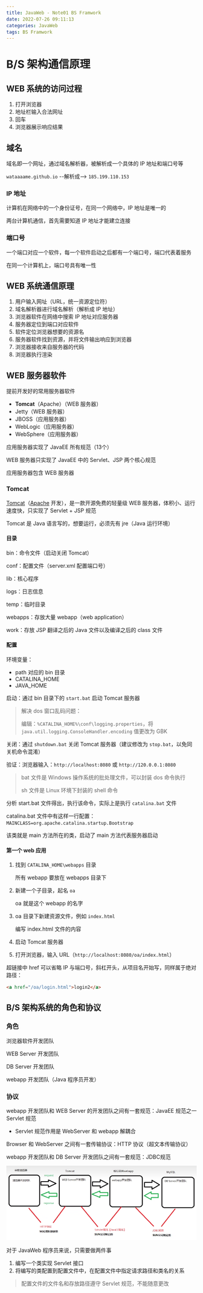```yaml
---
title: JavaWeb - Note01 BS Framwork
date: 2022-07-26 09:11:13
categories: JavaWeb
tags: BS Framwork
---
```


# B/S 架构通信原理

## WEB 系统的访问过程

1. 打开浏览器
2. 地址栏输入合法网址
3. 回车
4. 浏览器展示响应结果

## 域名

域名即一个网址，通过域名解析器，被解析成一个具体的 IP 地址和端口号等

`wataaaame.github.io` --解析成--> `185.199.110.153`

### IP 地址

计算机在网络中的一个身份证号，在同一个网络中，IP 地址是唯一的

两台计算机通信，首先需要知道 IP 地址才能建立连接

### 端口号

一个端口对应一个软件，每一个软件启动之后都有一个端口号，端口代表着服务

在同一个计算机上，端口号具有唯一性

## WEB 系统通信原理

1. 用户输入网址（URL，统一资源定位符）
2. 域名解析器进行域名解析（解析成 IP 地址）
3. 浏览器软件在网络中搜索 IP 地址对应服务器
4. 服务器定位到端口对应软件
5. 软件定位浏览器想要的资源名
6. 服务器软件找到资源，并将文件输出响应到浏览器
7. 浏览器接收来自服务器的代码
8. 浏览器执行渲染

## WEB 服务器软件

提前开发好的常用服务器软件

- **Tomcat**（Apache）（WEB 服务器）
- Jetty（WEB 服务器）
- JBOSS（应用服务器）
- WebLogic（应用服务器）
- WebSphere（应用服务器）

应用服务器实现了 JavaEE 所有规范（13个）

WEB 服务器只实现了 JavaEE 中的 Servlet、JSP 两个核心规范

应用服务器包含 WEB 服务器

### Tomcat

[Tomcat](https://tomcat.apache.org)（[Apache](https://www.apache.org/) 开发），是一款开源免费的轻量级 WEB 服务器，体积小、运行速度快，只实现了 Servlet + JSP 规范

Tomcat 是 Java 语言写的，想要运行，必须先有 jre（Java 运行环境）

#### 目录

bin：命令文件（启动关闭 Tomcat）

conf：配置文件（server.xml 配置端口号）

lib：核心程序

logs：日志信息

temp：临时目录

webapps：存放大量 webapp（web application）

work：存放 JSP 翻译之后的 Java 文件以及编译之后的 class 文件

#### 配置

环境变量：

- path 对应的 bin 目录
- CATALINA_HOME
- JAVA_HOME

启动：通过 bin 目录下的 `start.bat` 启动 Tomcat 服务器

> 解决 dos 窗口乱码问题：
>
> 编辑：`%CATALINA_HOME%\conf\logging.properties`，将 `java.util.logging.ConsoleHandler.encoding` 值更改为 GBK

关闭：通过 `shutdown.bat` 关闭 Tomcat 服务器（建议修改为 `stop.bat`，以免同关机命令混淆）

验证：浏览器输入：`http://localhost:8080` 或 `http://120.0.0.1:8080`

> bat 文件是 Windows 操作系统的批处理文件，可以封装 dos 命令执行
>
> sh 文件是 Linux 环境下封装的 shell 命令

分析 start.bat 文件得出，执行该命令，实际上是执行 `catalina.bat` 文件

catalina.bat 文件中有这样一行配置：`MAINCLASS=org.apache.catalina.startup.Bootstrap`

该类就是 main 方法所在的类，启动了 main 方法代表服务器启动

#### 第一个 web 应用

1. 找到 `CATALINA_HOME\webapps` 目录

   所有 webapp 要放在 webapps 目录下

2. 新建一个子目录，起名 `oa`

   oa 就是这个 webapp 的名字

3. oa 目录下新建资源文件，例如 `index.html`

   编写 index.html 文件的内容

4. 启动 Tomcat 服务器

5. 打开浏览器，输入 URL（`http://localhost:8080/oa/index.html`）

超链接中 href 可以省略 IP 与端口号，斜杠开头，从项目名开始写，同样属于绝对路径：

```html
<a href="/oa/login.html">login2</a>
```

## B/S 架构系统的角色和协议

### 角色

浏览器软件开发团队

WEB Server 开发团队

DB Server 开发团队

webapp 开发团队（Java 程序员开发）

### 协议

webapp 开发团队和 WEB Server 的开发团队之间有一套规范：JavaEE 规范之一 Servlet 规范

- Servlet 规范作用是 WebServer 和 webapp 解耦合

Browser 和 WebServer 之间有一套传输协议：HTTP 协议（超文本传输协议）

webapp 开发团队和 DB Server 开发团队之间有一套规范：JDBC规范

![BS架构系统的角色和协议](/images/image-javaweb/note01-01-BS架构系统的角色和协议.PNG)

对于 JavaWeb 程序员来说，只需要做两件事

1. 编写一个类实现 Servlet 接口
2. 将编写的类配置到配置文件中，在配置文件中指定请求路径和类名的关系

> 配置文件的文件名和存放路径遵守 Servlet 规范，不能随意更改